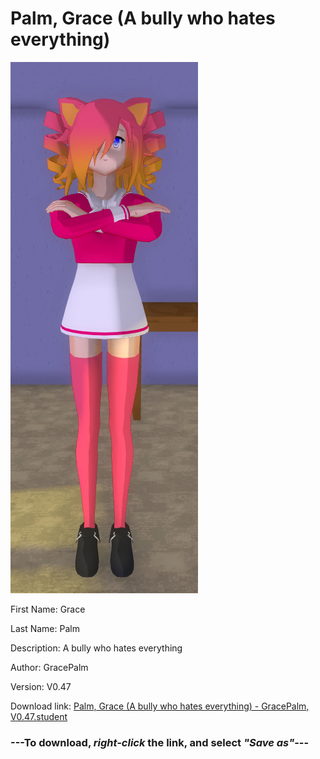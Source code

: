 # Palm, Grace (A bully who hates everything)

<img src="https://raw.githubusercontent.com/Arbiter1223/Daigaku-Gurashi-Custom-Students/master/Students/Files/Palm%2C%20Grace%20(A%20bully%20who%20hates%20everything).png" title="Palm, Grace (A bully who hates everything) - GracePalm, V0.47">

First Name: Grace

Last Name: Palm

Description: A bully who hates everything

Author: GracePalm

Version: V0.47

Download link: <a href="https://raw.githubusercontent.com/Arbiter1223/Daigaku-Gurashi-Custom-Students/master/Students/Files/Palm%2C%20Grace%20(A%20bully%20who%20hates%20everything)%20-%20GracePalm%2C%20V0.47.student">Palm, Grace (A bully who hates everything) - GracePalm, V0.47.student</a>

### ---**To download, _right-click_ the link, and select _"Save as"_**---
